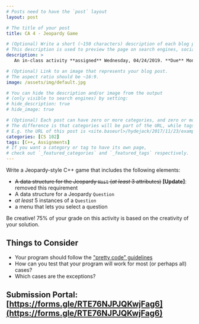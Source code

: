 ```yaml
---
# Posts need to have the `post` layout
layout: post

# The title of your post
title: CA 4 - Jeopardy Game

# (Optional) Write a short (~150 characters) description of each blog post.
# This description is used to preview the page on search engines, social media, etc.
description: >
   An in-class activity **assigned** Wednesday, 04/24/2019. **Due** Mon, Apr. 29 in class or via [submission portal](https://forms.gle/RTE76NJPJQKwjFag6)

# (Optional) Link to an image that represents your blog post.
# The aspect ratio should be ~16:9.
image: /assets/img/default.jpg

# You can hide the description and/or image from the output
# (only visible to search engines) by setting:
# hide_description: true
# hide_image: true

# (Optional) Each post can have zero or more categories, and zero or more tags.
# The difference is that categories will be part of the URL, while tags will not.
# E.g. the URL of this post is <site.baseurl>/hydejack/2017/11/23/example-content/
categories: [CS 102]
tags: [C++, Assignments]
# If you want a category or tag to have its own page,
# check out `_featured_categories` and `_featured_tags` respectively.
---
```


Write a Jeopardy-style C++ game that includes the following elements:
- ~~A data structure for the Jeopardy `Host` (*at least* 3 attributes)~~ **[Update]**: removed this requirement
- A data structure for a Jeopardy `Question`
- *at least* 5 instances of a `Question`
- a menu that lets you select a question

Be creative! 75% of your grade on this activity is based on the creativity of your solution. 

## Things to Consider
- Your program should follow the ["pretty code" guidelines](https://ramnauth.github.io/cs%20102/2019/02/20/style/)
- How can you test that your program will work for most (or perhaps all) cases?
- Which cases are the exceptions?

## Submission Portal: [https://forms.gle/RTE76NJPJQKwjFag6](https://forms.gle/RTE76NJPJQKwjFag6)
